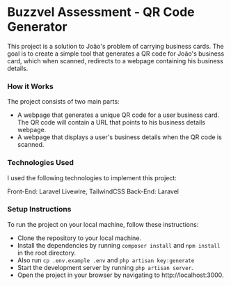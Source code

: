 # Buzzvel Assessment - QR Code Generator
This project is a solution to João's problem of carrying business cards. The goal is to create a simple tool that generates a QR code for João's business card, which when scanned, redirects to a webpage containing his business details.

### How it Works
The project consists of two main parts:
 - A webpage that generates a unique QR code for a user business card. The QR code will contain a URL that points to his business details webpage.
 - A webpage that displays a user's business details when the QR code is scanned.

### Technologies Used
I used the following technologies to implement this project:

Front-End: Laravel Livewire, TailwindCSS
Back-End: Laravel

### Setup Instructions
To run the project on your local machine, follow these instructions:

 - Clone the repository to your local machine.
 - Install the dependencies by running `composer install` and  `npm install` in the root directory.
 - Also run `cp .env.example .env` and `php artisan key:generate`
 - Start the development server by running `php artisan server`.
 - Open the project in your browser by navigating to http://localhost:3000.

